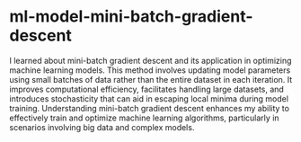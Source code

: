 # ml-model-mini-batch-gradient-descent
I learned about mini-batch gradient descent and its application in optimizing machine learning models. This method involves updating model parameters using small batches of data rather than the entire dataset in each iteration. It improves computational efficiency, facilitates handling large datasets, and introduces stochasticity that can aid in escaping local minima during model training. Understanding mini-batch gradient descent enhances my ability to effectively train and optimize machine learning algorithms, particularly in scenarios involving big data and complex models.
